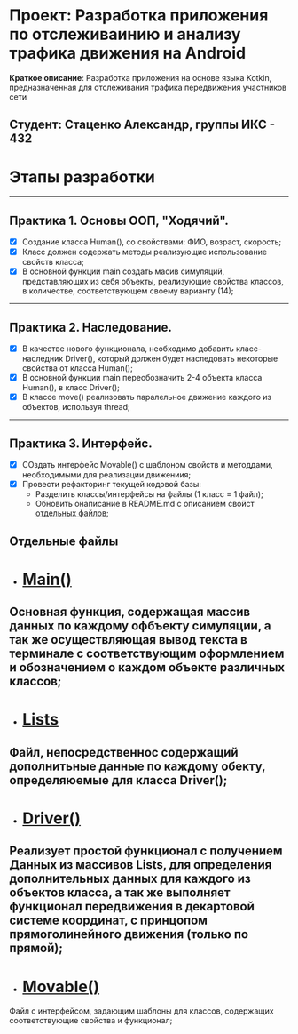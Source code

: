 # Проект: Разработка приложения по отслеживаинию и анализу трафика движения на Android

**Краткое описание**: Разработка приложения на основе языка Kotkin, предназначенная для отслеживания трафика передвижения участников сети


## Студент: Стаценко Александр, группы ИКС - 432

# Этапы разработки
---
## Практика 1. Основы ООП, "Ходячий".
- [x] Создание класса Human(), со свойствами: ФИО, возраст, скорость;
- [x] Класс должен содержать методы реализующие использование свойств класса;
- [x] В основной функции main создать масив симуляций, представляющих из себя объекты, реализующие свойства классов, в количестве, соответствующем своему варианту (14);
---
## Практика 2. Наследование.
- [x] В качестве нового функционала, необходимо добавить класс-наследник Driver(), который должен будет наследовать некоторые свойства от класса Human();
- [x] В основной функции main переобозначить 2-4 объекта класса Human(), в класс Driver();
- [x] В классе move() реализовать паралельное движение каждого из объектов, используя thread;
---
## Практика 3. Интерфейс.
- [x] СОздать интерфейс Movable() с шаблоном свойств и методдами, необходимыми для реализации движениия;
- [x] Провести рефакторинг текущей кодовой базы:
  - Разделить классы/интерфейсы на файлы (1 класс = 1 файл);
  - Обновить онаписание в README.md с описанием свойст [отдельных файлов](#отжельные-файлы);

## Отдельные файлы
- # [Main()](https://github.com/KBACokk/Android_programm/blob/main/untitled/src/MainMove.kt)
Основная функция, содержащая массив данных по каждому офбъекту симуляции, а так же осуществляющая вывод текста в терминале с соответствующим оформлением и обозначением о каждом объекте различных классов;
---
- # [Lists](https://github.com/KBACokk/Android_programm/blob/main/untitled/src/Lists.kt)
Файл, непосредственнос содержащий дополнитьные данные по каждому обекту, определяюемые для класса Driver();
---
- # [Driver()](https://github.com/KBACokk/Android_programm/blob/main/untitled/src/Driver.kt)
Реализует простой функционал с получением Данных из массивов Lists, для определения дополнительных данных для каждого из объектов класса, а так же выполняет функционал передвижения в декартовой системе координат, с принцопом прямоголинейного движения (только по прямой);
---
- # [Movable()](https://github.com/KBACokk/Android_programm/blob/main/untitled/src/Movable.kt)
Файл с интерфейсом, задающим шаблоны для классов, содержащих соответствующие свойства и функционал;
